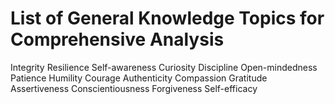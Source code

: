# List of General Knowledge Topics for Comprehensive Analysis

Integrity
Resilience
Self-awareness
Curiosity
Discipline
Open-mindedness
Patience
Humility
Courage
Authenticity
Compassion
Gratitude
Assertiveness
Conscientiousness
Forgiveness
Self-efficacy